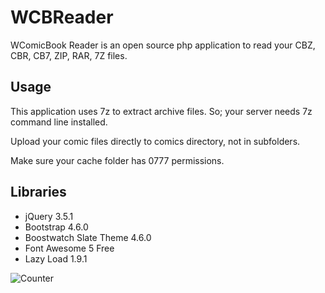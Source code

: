 # WCBReader
WComicBook Reader is an open source php application to read your CBZ, CBR, CB7, ZIP, RAR, 7Z files.

## Usage
This application uses 7z to extract archive files. So; your server needs 7z command line installed.

Upload your comic files directly to comics directory, not in subfolders.

Make sure your cache folder has 0777 permissions.

## Libraries
- jQuery 3.5.1
- Bootstrap 4.6.0
- Boostwatch Slate Theme 4.6.0
- Font Awesome 5 Free
- Lazy Load 1.9.1

![Counter](https://webfikirleri.com/counter?url=https://github.com/WebFikirleri/WCBReader)
